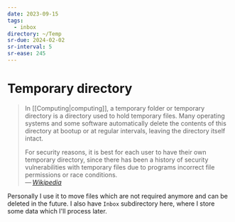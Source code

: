 ```yaml
---
date: 2023-09-15
tags:
  - inbox
directory: ~/Temp
sr-due: 2024-02-02
sr-interval: 5
sr-ease: 245
---
```


# Temporary directory

> In [[Computing|computing]], a temporary folder or temporary directory is a
> directory used to hold temporary files. Many operating systems and some
> software automatically delete the contents of this directory at bootup or at
> regular intervals, leaving the directory itself intact.
>
> For security reasons, it is best for each user to have their own temporary
> directory, since there has been a history of security vulnerabilities with
> temporary files due to programs incorrect file permissions or race
> conditions.\
> — <cite>[Wikipedia](https://en.wikipedia.org/wiki/Temporary_folder)</cite>

Personally I use it to move files which are not required anymore and can be
deleted in the future. I also have `Inbox` subdirectory here, where I store some
data which I'll process later.
